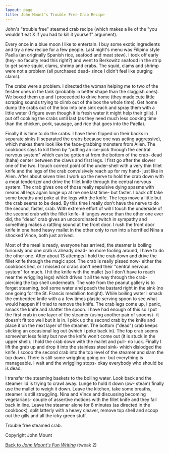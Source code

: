 ```yaml
---
layout: page
title: John Mount's Trouble Free Crab Recipe
---
```


<p>
John's "trouble free" steamed crab recipe (which makes a lie of the
"you wouldn't eat X if you had to kill it yourself" argument).  
</p>
<p>
Every once in a blue moon I like to entertain. I buy some exotic ingredients and try a new recipe for a few people. Last night's menu was Filipino style Paella (an originally Spanish rice, seafood and meat stew). I took off early (hey- no faculty read this right?) and went to Berkowitz seafood in the strip to get some squid, clams, shrimp and crabs. The squid, clams and shrimp were not a problem (all purchased dead- since I didn't feel like purging clams).
</p>

<p>
The crabs were a problem. I directed the woman helping me to two of the feistier ones in the tank (probably in better shape than the sluggish ones). We boxed them up and I proceeded to drive home (they made cute little scraping sounds trying to climb out of the box the whole time). Get home dump the crabs out of the box into one sink each and spray them with a little water (I figure even though it is fresh water it might help their gills). I put off cooking the crabs until last (as they need much less cooking time than the chicken, pork, sausage, and rice that goes into the Paella).
</p>

<p>
Finally it is time to do the crabs. I have them flipped on their backs in separate sinks (I separated the crabs because one was acting aggressive), which makes them look like the face-grabbing monsters from Alien. The cookbook says to kill them by "putting an ice-pick through the central nervous system" which can be gotten at from the bottom of the crab- dead (haha) center between the claws and first legs. I first go after the slower one of the two. I touch correct point of the under-shell with a very thin fillet knife and the legs of the crab convulsively reach up for my hand- just like in Alien. After about seven tries I work up the nerve to hold the crab down with a meat tenderizer and drive the fillet knife through the central nervous system. The crab gives one of those really repulsive dying spasms with means all legs again lunge up at me one last time- but faster. I back off take some breaths and poke at the legs with the knife. The legs move a little but the crab seems to be dead. By this time I really don't have the nerve to do the second, faster, crab. With extreme effort of will I touch the underside of the second crab with the fillet knife- it lunges worse than the other one ever did, the "dead" crab gives an uncoordinated twitch in sympathy and something makes a rattling sound at the front door. I rush the front door knife in one hand heavy mallet in the other only to run into a horrified Nina a shocked Vince, both just arrived.
</p>

<p>
Most of the meal is ready, everyone has arrived, the steamer is boiling furiously and one crab is already dead- no more fooling around, I have to do the other one. After about 13 attempts I hold the crab down and drive the fillet knife through the magic spot. The crab is really pissed now- either the cookbook lied, or I missed or crabs don't need their "central nervous system" for much. I hit the knife with the mallet (so I don't have to reach near the wriggling legs) which drives it all the way through the crab- piercing the top shell underneath. The vote from the peanut gallery is to forget steaming, boil some water and poach the bastard right in the sink (no one going for the St. Francis medallion tonight). While boiling water I smack the embedded knife with a a few times plastic serving spoon to see what would happen if I tried to remove the knife. The crab legs come up, I panic, smack the knife and shatter the spoon. I have had enough of this so I put the first crab in one layer of the steamer (using another pair of spoons)- it doesn't fit too well but it is in. I pick up the second crab by the knife and place it on the next layer of the steamer. The bottom ("dead") crab keeps sticking an occasional leg out (which I poke back in). The top crab seems somewhat less feisty but now the knife won't come out (it is stuck in the upper shell). I hold the crab down with the mallet and pull- no luck. Finally I lift the grab up and drop it into the stainless steel sink- which dislodged the knife. I scoop the second crab into the top level of the steamer and slam the top down. There is still some wriggling going on- but everything is manageable. I wait and the wriggling stops- okay everybody who should be is dead.
</p>

<p>
I transfer the steaming baskets to the boiling water. Look back and the steamer lid is trying to crawl away. Lunge to hold it down (ow- steam) finally use the mallet to weigh it down. Leave the kitchen, take some breaths, steamer is still struggling. Nina and Vince and discussing becoming vegetarians- couple of assertive motions with the fillet knife and they fall back in line. Leave the steamer alone for 8 minutes (as directed in the cookbook), split latterly with a heavy cleaver, remove top shell and scoop out the gills and all the icky green stuff.
</p>

<p>
Trouble free steamed crab. 
</p>

Copyright John Mount

[Back to *John Mount's Fun Writing*](./JMWriting/index.md) (tweak 2)
